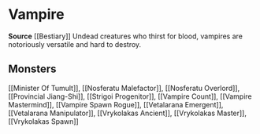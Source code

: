 ﻿---
id: '242'
name: Vampire
rarity: Common
source: '[[DATABASE/source/Bestiary|Bestiary]]'
trait:
- Vampire
type: Trait

---
# Vampire

**Source** [[Bestiary]]
Undead creatures who thirst for blood, vampires are notoriously versatile and hard to destroy.

## Monsters

[[Minister Of Tumult]], [[Nosferatu Malefactor]], [[Nosferatu Overlord]], [[Provincial Jiang-Shi]], [[Strigoi Progenitor]], [[Vampire Count]], [[Vampire Mastermind]], [[Vampire Spawn Rogue]], [[Vetalarana Emergent]], [[Vetalarana Manipulator]], [[Vrykolakas Ancient]], [[Vrykolakas Master]], [[Vrykolakas Spawn]]